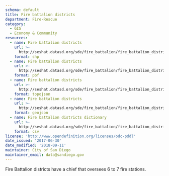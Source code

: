 ```yaml
---
schema: default
title: Fire battalion districts
department: Fire-Rescue
category:
  - GIS
  - Economy & Community
resources:
  - name: Fire battalion districts
    url: >-
      http://seshat.datasd.org/sde/fire_battalion/fire_battalion_districts_datasd.zip
    format: shp
  - name: Fire battalion districts
    url: >-
      http://seshat.datasd.org/sde/fire_battalion/fire_battalion_districts_datasd.pbf
    format: pbf
  - name: Fire battalion districts
    url: >-
      http://seshat.datasd.org/sde/fire_battalion/fire_battalion_districts_datasd.topojson
    format: topojson
  - name: Fire battalion districts
    url: >-
      http://seshat.datasd.org/sde/fire_battalion/fire_battalion_districts_datasd.geojson
    format: geojson
  - name: Fire battalion districts dictionary
    url: >-
      http://seshat.datasd.org/sde/fire_battalion/fire_battalion_districts_dictionary_datasd.csv
    format: csv
license: 'http://www.opendefinition.org/licenses/odc-pddl'
date_issued: '2017-06-30'
date_modified: '2018-09-11'
maintainer: City of San Diego
maintainer_email: data@sandiego.gov
---
```

Fire Battalion districts have a chief that oversees 6 to 7 fire stations.
<!--more-->
